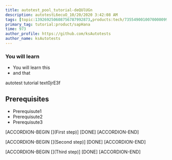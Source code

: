 ```yaml
---
title: autotest_pool_tutorial-deQUlUGn
description: autotestL6ecuO_10/20/2020 3:42:08 AM
tags: [topic:139269250608756787992873,products:tech/73554900100700000996,tutorial:experience/advanced]
primary_tag: tutorial:product/sapHana
time: 973
author_profile: https://github.com/ksAutotests
author_name: ksAutotests
---
```

### You will learn
- You will learn this
- and that

autotest tutorial text0jrE3f

## Prerequisites
- Prerequisute1
- Prerequisute2
- Prerequisute3

[ACCORDION-BEGIN [](First step)]
[DONE]
[ACCORDION-END]

[ACCORDION-BEGIN [](Second step)]
[DONE]
[ACCORDION-END]

[ACCORDION-BEGIN [](Third step)]
[DONE]
[ACCORDION-END]

